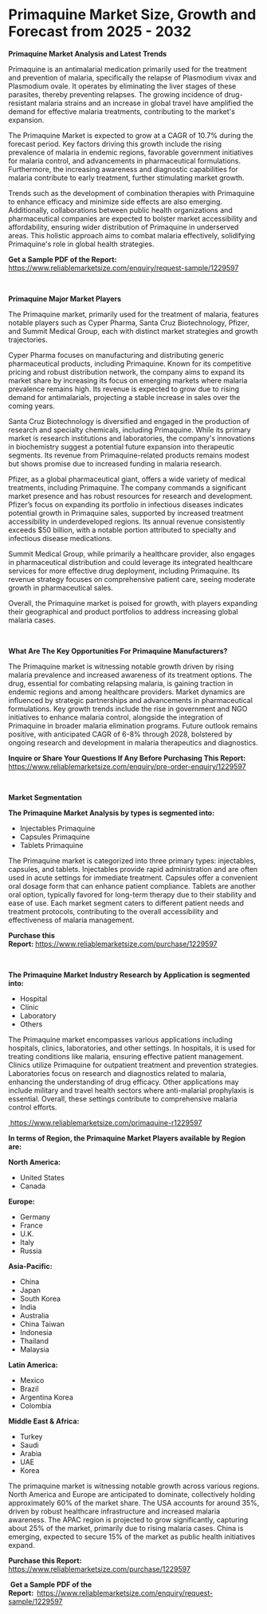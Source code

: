 <p><h1>Primaquine Market Size, Growth and Forecast from 2025 - 2032</h1></p><p><strong>Primaquine Market Analysis and Latest Trends</strong></p>
<p><p>Primaquine is an antimalarial medication primarily used for the treatment and prevention of malaria, specifically the relapse of Plasmodium vivax and Plasmodium ovale. It operates by eliminating the liver stages of these parasites, thereby preventing relapses. The growing incidence of drug-resistant malaria strains and an increase in global travel have amplified the demand for effective malaria treatments, contributing to the market's expansion.</p><p>The Primaquine Market is expected to grow at a CAGR of 10.7% during the forecast period. Key factors driving this growth include the rising prevalence of malaria in endemic regions, favorable government initiatives for malaria control, and advancements in pharmaceutical formulations. Furthermore, the increasing awareness and diagnostic capabilities for malaria contribute to early treatment, further stimulating market growth. </p><p>Trends such as the development of combination therapies with Primaquine to enhance efficacy and minimize side effects are also emerging. Additionally, collaborations between public health organizations and pharmaceutical companies are expected to bolster market accessibility and affordability, ensuring wider distribution of Primaquine in underserved areas. This holistic approach aims to combat malaria effectively, solidifying Primaquine's role in global health strategies.</p></p>
<p><strong>Get a Sample PDF of the Report:&nbsp;</strong> <a href="https://www.reliablemarketsize.com/enquiry/request-sample/1229597?utm_campaign=3518&utm_medium=2&utm_source=Github&utm_content=ia&utm_term=19042025&utm_id=primaquine">https://www.reliablemarketsize.com/enquiry/request-sample/1229597</a></p>
<p>&nbsp;</p>
<p><strong>Primaquine Major Market Players</strong></p>
<p><p>The Primaquine market, primarily used for the treatment of malaria, features notable players such as Cyper Pharma, Santa Cruz Biotechnology, Pfizer, and Summit Medical Group, each with distinct market strategies and growth trajectories.</p><p>Cyper Pharma focuses on manufacturing and distributing generic pharmaceutical products, including Primaquine. Known for its competitive pricing and robust distribution network, the company aims to expand its market share by increasing its focus on emerging markets where malaria prevalence remains high. Its revenue is expected to grow due to rising demand for antimalarials, projecting a stable increase in sales over the coming years.</p><p>Santa Cruz Biotechnology is diversified and engaged in the production of research and specialty chemicals, including Primaquine. While its primary market is research institutions and laboratories, the company's innovations in biochemistry suggest a potential future expansion into therapeutic segments. Its revenue from Primaquine-related products remains modest but shows promise due to increased funding in malaria research.</p><p>Pfizer, as a global pharmaceutical giant, offers a wide variety of medical treatments, including Primaquine. The company commands a significant market presence and has robust resources for research and development. Pfizer’s focus on expanding its portfolio in infectious diseases indicates potential growth in Primaquine sales, supported by increased treatment accessibility in underdeveloped regions. Its annual revenue consistently exceeds $50 billion, with a notable portion attributed to specialty and infectious disease medications.</p><p>Summit Medical Group, while primarily a healthcare provider, also engages in pharmaceutical distribution and could leverage its integrated healthcare services for more effective drug deployment, including Primaquine. Its revenue strategy focuses on comprehensive patient care, seeing moderate growth in pharmaceutical sales.</p><p>Overall, the Primaquine market is poised for growth, with players expanding their geographical and product portfolios to address increasing global malaria cases.</p></p>
<p>&nbsp;</p>
<p><strong>What Are The Key Opportunities For Primaquine Manufacturers?</strong></p>
<p><p>The Primaquine market is witnessing notable growth driven by rising malaria prevalence and increased awareness of its treatment options. The drug, essential for combating relapsing malaria, is gaining traction in endemic regions and among healthcare providers. Market dynamics are influenced by strategic partnerships and advancements in pharmaceutical formulations. Key growth trends include the rise in government and NGO initiatives to enhance malaria control, alongside the integration of Primaquine in broader malaria elimination programs. Future outlook remains positive, with anticipated CAGR of 6-8% through 2028, bolstered by ongoing research and development in malaria therapeutics and diagnostics.</p></p>
<p><strong>Inquire or Share Your Questions If Any Before Purchasing This Report:</strong> <a href="https://www.reliablemarketsize.com/enquiry/pre-order-enquiry/1229597?utm_campaign=3518&utm_medium=2&utm_source=Github&utm_content=ia&utm_term=19042025&utm_id=primaquine">https://www.reliablemarketsize.com/enquiry/pre-order-enquiry/1229597</a></p>
<p>&nbsp;</p>
<p><strong>Market Segmentation</strong></p>
<p><strong>The Primaquine Market Analysis by types is segmented into:</strong></p>
<p><ul><li>Injectables Primaquine</li><li>Capsules Primaquine</li><li>Tablets Primaquine</li></ul></p>
<p><p>The Primaquine market is categorized into three primary types: injectables, capsules, and tablets. Injectables provide rapid administration and are often used in acute settings for immediate treatment. Capsules offer a convenient oral dosage form that can enhance patient compliance. Tablets are another oral option, typically favored for long-term therapy due to their stability and ease of use. Each market segment caters to different patient needs and treatment protocols, contributing to the overall accessibility and effectiveness of malaria management.</p></p>
<p><strong>Purchase this Report:&nbsp;</strong><a href="https://www.reliablemarketsize.com/purchase/1229597?utm_campaign=3518&utm_medium=2&utm_source=Github&utm_content=ia&utm_term=19042025&utm_id=primaquine">https://www.reliablemarketsize.com/purchase/1229597</a></p>
<p>&nbsp;</p>
<p><strong>The Primaquine Market Industry Research by Application is segmented into:</strong></p>
<p><ul><li>Hospital</li><li>Clinic</li><li>Laboratory</li><li>Others</li></ul></p>
<p><p>The Primaquine market encompasses various applications including hospitals, clinics, laboratories, and other settings. In hospitals, it is used for treating conditions like malaria, ensuring effective patient management. Clinics utilize Primaquine for outpatient treatment and prevention strategies. Laboratories focus on research and diagnostics related to malaria, enhancing the understanding of drug efficacy. Other applications may include military and travel health sectors where anti-malarial prophylaxis is essential. Overall, these settings contribute to comprehensive malaria control efforts.</p></p>
<p><a href="https://www.reliablemarketsize.com/primaquine-r1229597?utm_campaign=3518&utm_medium=2&utm_source=Github&utm_content=ia&utm_term=19042025&utm_id=primaquine">&nbsp;https://www.reliablemarketsize.com/primaquine-r1229597</a></p>
<p><strong>In terms of Region, the Primaquine Market Players available by Region are:</strong></p>
<p>
    <p> <strong> North America: </strong>
        <ul>
            <li>United States</li>
            <li>Canada</li>
        </ul>
        </p> 
    <p> <strong> Europe: </strong>
        <ul>
            <li>Germany</li>
            <li>France</li>
            <li>U.K.</li>
            <li>Italy</li>
            <li>Russia</li>
        </ul>
        </p> 
    <p> <strong> Asia-Pacific: </strong>
        <ul>
            <li>China</li>
            <li>Japan</li>
            <li>South Korea</li>
            <li>India</li>
            <li>Australia</li>
            <li>China Taiwan</li>
            <li>Indonesia</li>
            <li>Thailand</li>
            <li>Malaysia</li>
        </ul>
        </p> 
    <p> <strong> Latin America: </strong>
        <ul>
            <li>Mexico</li>
            <li>Brazil</li>
            <li>Argentina Korea</li>
            <li>Colombia</li>
        </ul>
        </p> 
    <p> <strong> Middle East & Africa: </strong>
        <ul>
            <li>Turkey</li>
            <li>Saudi</li>
            <li>Arabia</li>
            <li>UAE</li>
            <li>Korea</li>
        </ul>
    </p>
    </p>
<p><p>The primaquine market is witnessing notable growth across various regions. North America and Europe are anticipated to dominate, collectively holding approximately 60% of the market share. The USA accounts for around 35%, driven by robust healthcare infrastructure and increased malaria awareness. The APAC region is projected to grow significantly, capturing about 25% of the market, primarily due to rising malaria cases. China is emerging, expected to secure 15% of the market as public health initiatives expand.</p></p>
<p><strong>Purchase this Report: </strong><a href="https://www.reliablemarketsize.com/purchase/1229597?utm_campaign=3518&utm_medium=2&utm_source=Github&utm_content=ia&utm_term=19042025&utm_id=primaquine">https://www.reliablemarketsize.com/purchase/1229597</a></p>
<p>&nbsp;<strong>Get a Sample PDF of the Report:&nbsp;&nbsp;</strong><a href="https://www.reliablemarketsize.com/enquiry/request-sample/1229597?utm_campaign=3518&utm_medium=2&utm_source=Github&utm_content=ia&utm_term=19042025&utm_id=primaquine">https://www.reliablemarketsize.com/enquiry/request-sample/1229597</a></p>
<p><strong></strong></p>
<p><p></p><p></p><p></p></p>
